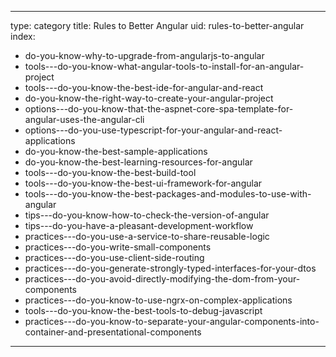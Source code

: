 
---
type: category
title: Rules to Better Angular
uid: rules-to-better-angular
index:
 - do-you-know-why-to-upgrade-from-angularjs-to-angular
 - tools---do-you-know-what-angular-tools-to-install-for-an-angular-project
 - tools---do-you-know-the-best-ide-for-angular-and-react
 - do-you-know-the-right-way-to-create-your-angular-project
 - options---do-you-know-that-the-aspnet-core-spa-template-for-angular-uses-the-angular-cli
 - options---do-you-use-typescript-for-your-angular-and-react-applications
 - do-you-know-the-best-sample-applications
 - do-you-know-the-best-learning-resources-for-angular
 - tools---do-you-know-the-best-build-tool
 - tools---do-you-know-the-best-ui-framework-for-angular
 - tools---do-you-know-the-best-packages-and-modules-to-use-with-angular
 - tips---do-you-know-how-to-check-the-version-of-angular
 - tips---do-you-have-a-pleasant-development-workflow
 - practices---do-you-use-a-service-to-share-reusable-logic
 - practices---do-you-write-small-components
 - practices---do-you-use-client-side-routing
 - practices---do-you-generate-strongly-typed-interfaces-for-your-dtos
 - practices---do-you-avoid-directly-modifying-the-dom-from-your-components
 - practices---do-you-know-to-use-ngrx-on-complex-applications
 - tools---do-you-know-the-best-tools-to-debug-javascript
 - practices---do-you-know-to-separate-your-angular-components-into-container-and-presentational-components
---



